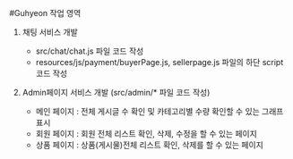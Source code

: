 #Guhyeon 작업 영역

1. 채팅 서비스 개발
   - src/chat/chat.js 파일 코드 작성
   - resources/js/payment/buyerPage.js, sellerpage.js 파일의 하단 script 코드 작성

3. Admin페이지 서비스 개발 (src/admin/* 파일 코드 작성)
   - 메인 페이지 : 전체 게시글 수 확인 및 카테고리별 수량 확인할 수 있는 그래프 표시
   - 회원 페이지 : 회원 전체 리스트 확인, 삭제, 수정을 할 수 있는 페이지
   - 상품 페이지 : 상품(게시물)전체 리스트 확인, 삭제를 할 수 있는 페이지





